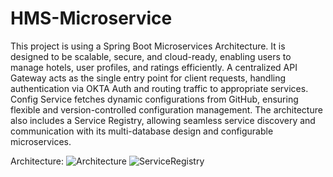 # HMS-Microservice

This project is using a Spring Boot Microservices Architecture. It is designed to be scalable, secure, and cloud-ready, enabling users to manage hotels, user profiles, and ratings efficiently.
A centralized API Gateway acts as the single entry point for client requests, handling authentication via OKTA Auth and routing traffic to appropriate services. Config Service fetches dynamic configurations from GitHub, ensuring flexible and version-controlled configuration management. The architecture also includes a Service Registry, allowing seamless service discovery and communication with its multi-database design and configurable microservices. 

Architecture:
![Architecture](https://github.com/user-attachments/assets/5d3f76e2-3872-41cb-91c6-5c59314911e4)
![ServiceRegistry](https://github.com/user-attachments/assets/d22dfbda-add2-4dcc-a420-9f4b87661daa)
